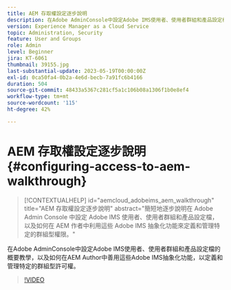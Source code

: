 ```yaml
---
title: AEM 存取權設定逐步說明
description: 在Adobe AdminConsole中設定Adobe IMS使用者、使用者群組和產品設定檔的概要教學，以及如何在AEM Author中善用這些Adobe IMS抽象化功能，以定義和管理特定的群組型許可權。
version: Experience Manager as a Cloud Service
topic: Administration, Security
feature: User and Groups
role: Admin
level: Beginner
jira: KT-6061
thumbnail: 39155.jpg
last-substantial-update: 2023-05-19T00:00:00Z
exl-id: 0ca50fa4-0b2a-4e6d-becb-7a91fc6b4166
duration: 504
source-git-commit: 48433a5367c281cf5a1c106b08a1306f1b0e8ef4
workflow-type: tm+mt
source-wordcount: '115'
ht-degree: 42%

---
```


# AEM 存取權設定逐步說明 {#configuring-access-to-aem-walkthrough}

>[!CONTEXTUALHELP]
>id="aemcloud_adobeims_aem_walkthrough"
>title="AEM 存取權設定逐步說明"
>abstract="簡短地逐步說明在 Adobe Admin Console 中設定 Adobe IMS 使用者、使用者群組和產品設定檔，以及如何在 AEM 作者中利用這些 Adobe IMS 抽象化功能來定義和管理特定的群組型權限。"

在Adobe AdminConsole中設定Adobe IMS使用者、使用者群組和產品設定檔的概要教學，以及如何在AEM Author中善用這些Adobe IMS抽象化功能，以定義和管理特定的群組型許可權。

>[!VIDEO](https://video.tv.adobe.com/v/39155?quality=12&learn=on)
